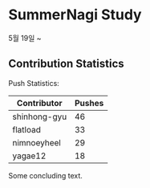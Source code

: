 # SummerNagi Study

5월 19일 ~ 

## Contribution Statistics

Push Statistics:

| Contributor | Pushes |
| ----------- | ------ |
| shinhong-gyu | 46 |
| flatload | 33 |
| nimnoeyheel | 29 |
| yagae12 | 18 |

Some concluding text.
